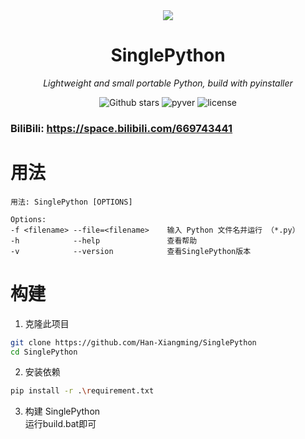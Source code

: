 <!--suppress ALL -->

<div align=center><img src="Icon.ico" width="  "></div>
<h1 align="center" name="binpython">SinglePython</h1>
<p align="center">
    <em>Lightweight and small portable Python, build with pyinstaller
</em>
</p>
<p align="center">

<img alt="Github stars" src="https://img.shields.io/github/stars/Han-Xiangming/SinglePython.svg"/>
<img alt="pyver" src="https://img.shields.io/badge/PythonVersion-&gt;3.12-green"/>
<img alt="license" src="https://img.shields.io/badge/LICENSE-AGPL--3.0-brightgreen"/>

### BiliBili: https://space.bilibili.com/669743441

# 用法

```
用法: SinglePython [OPTIONS]

Options:
-f <filename> --file=<filename>    输入 Python 文件名并运行 （*.py）
-h            --help               查看帮助
-v            --version            查看SinglePython版本
```

# 构建

1. 克隆此项目

```bash
git clone https://github.com/Han-Xiangming/SinglePython
cd SinglePython
```

2. 安装依赖

```bash
pip install -r .\requirement.txt
```

3. 构建 SinglePython
   <br/>运行build.bat即可
